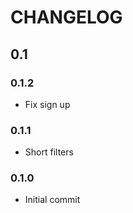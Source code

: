 # CHANGELOG

## 0.1

### 0.1.2

- Fix sign up

### 0.1.1

- Short filters

### 0.1.0

- Initial commit

